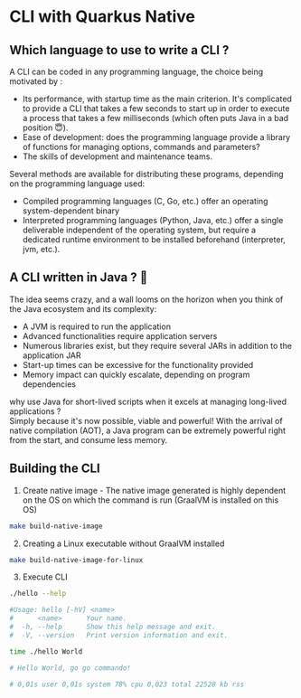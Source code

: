 # CLI with Quarkus Native
## Which language to use to write a CLI ?
A CLI can be coded in any programming language, the choice being motivated by :

- Its performance, with startup time as the main criterion. It's complicated to provide a CLI that takes a few seconds to start up in order to execute a process that takes a few milliseconds (which often puts Java in a bad position 😇).
- Ease of development: does the programming language provide a library of functions for managing options, commands and parameters?
- The skills of development and maintenance teams.

Several methods are available for distributing these programs, depending on the programming language used:

- Compiled programming languages (C, Go, etc.) offer an operating system-dependent binary
- Interpreted programming languages (Python, Java, etc.) offer a single deliverable independent of the operating system, but require a dedicated runtime environment to be installed beforehand (interpreter, jvm, etc.).

## A CLI written in Java ? 😬
The idea seems crazy, and a wall looms on the horizon when you think of the Java ecosystem and its complexity:

- A JVM is required to run the application
- Advanced functionalities require application servers
- Numerous libraries exist, but they require several JARs in addition to the application JAR
- Start-up times can be excessive for the functionality provided
- Memory impact can quickly escalate, depending on program dependencies

why use Java for short-lived scripts when it excels at managing long-lived applications ? \
Simply because it's now possible, viable and powerful! With the arrival of native compilation (AOT), a Java program can be extremely powerful right from the start, and consume less memory.

## Building the CLI

1. Create native image - The native image generated is highly dependent on the OS on which the command is run (GraalVM is installed on this OS)
```bash
make build-native-image
```

2. Creating a Linux executable without GraalVM installed

```bash
make build-native-image-for-linux
```

3. Execute CLI

```bash
./hello --help

#Usage: hello [-hV] <name>
#      <name>      Your name.
#  -h, --help      Show this help message and exit.
#  -V, --version   Print version information and exit.
```

```bash
time ./hello World

# Hello World, go go commando!

# 0,01s user 0,01s system 78% cpu 0,023 total 22528 kb rss
```